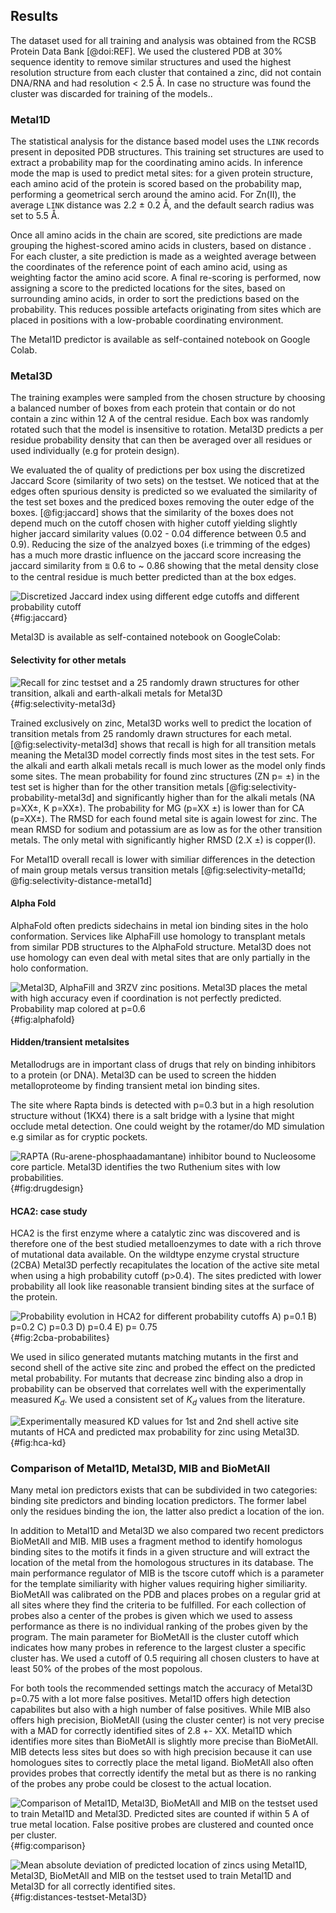 ## Results

The dataset used for all training and analysis was obtained from the RCSB Protein Data Bank [@doi:REF]. We used the clustered PDB at 30% sequence identity to remove similar structures and used the highest resolution structure from each cluster that contained a zinc, did not contain DNA/RNA and had resolution < 2.5 Å. In case no structure was found the cluster was discarded for training of the models.. 

### Metal1D

The statistical analysis for the distance based model uses the `LINK` records present in deposited PDB structures. This training set structures are used to extract a probability map for the coordinating amino acids. In inference mode the map is used to predict metal sites: for a given protein structure, each amino acid of the protein is scored based on the probability map, performing a geometrical serch around the amino acid. For Zn(II), the average `LINK` distance was 2.2 ± 0.2 Å, and the default search radius was set to 5.5 Å. 

Once all amino acids in the chain are scored, site predictions are made grouping the highest-scored amino acids in clusters, based on distance <!--what is the cutoff-->. For each cluster, a site prediction is made as a weighted average between the coordinates of the reference point of each amino acid, using as weighting factor the amino acid score. A final re-scoring is performed, now assigning a score to the predicted locations for the sites, based on surrounding amino acids, in order to sort the predictions based on the probability. This reduces possible artefacts originating from sites which are placed in positions with a low-probable coordinating environment. 

The Metal1D predictor is available as self-contained notebook on Google Colab. 
<script src="https://gist.github.com/lzhou1110/2a30a81cb8c175514ed627bc18016774.js"></script>

### Metal3D

The training examples were sampled from the chosen structure by choosing a balanced number of boxes from each protein that contain or do not contain a zinc within 12 A of the central residue. Each box was randomly rotated such that the model is insensitive to rotation. Metal3D predicts a per residue probability density that can then be averaged over all residues or used individually (e.g for protein design). 

<!-- Hyperparameter tuning using Ray tune -->

We evaluated the of quality of predictions per box using the discretized Jaccard Score (similarity of two sets) on the testset. We noticed that at the edges often spurious density is predicted so we evaluated the similarity of the test set boxes and the prediced boxes removing the outer edge of the boxes.
[@fig:jaccard] shows that the similarity of the boxes does not depend much on the cutoff chosen with higher cutoff yielding slightly higher jaccard similarity values (0.02  - 0.04 difference between 0.5 and 0.9). Reducing the size of the analzyed boxes (i.e trimming of the edges) has a much more drastic influence on the jaccard score increasing the jaccard similarity from ⩰ 0.6 to ~ 0.86 showing that the metal density close to the central residue is much better predicted than at the box edges.


![Discretized Jaccard index using different edge cutoffs and different probability cutoff](images/jaccard.png){#fig:jaccard}


Metal3D is available as self-contained notebook on GoogleColab:
<script src="https://gist.github.com/lzhou1110/2a30a81cb8c175514ed627bc18016774.js"></script>

#### Selectivity for other metals

![Recall for zinc testset and a 25 randomly drawn structures for other transition, alkali and earth-alkali metals for Metal3D](images/metal3d_metal_selectivity.jpg){#fig:selectivity-metal3d}

Trained exclusively on zinc, Metal3D works well to predict the location of transition metals from 25 randomly drawn structures for each metal. 
[@fig:selectivity-metal3d] shows that recall is high for all transition metals meaning the Metal3D model correctly finds most sites in the test sets. For the alkali and earth alkali metals recall is much lower as the model only finds some sites. 
The mean probability for found zinc structures (ZN p= ±) in the test set is higher than for the other transition metals [@fig:selectivity-probability-metal3d] and significantly higher than for the alkali metals (NA p=XX±, K p=XX±). The probability for MG (p=XX ±) is lower than for CA (p=XX±). The RMSD for each found metal site is again lowest for zinc. The mean RMSD for sodium and potassium are as low as for the other transition metals. The only metal with significantly higher RMSD (2.X ±) is copper(I). 

For Metal1D overall recall is lower with similiar differences in the detection of main group metals versus transition metals [@fig:selectivity-metal1d; @fig:selectivity-distance-metal1d]




#### Alpha Fold 

AlphaFold often predicts sidechains in metal ion binding sites in the holo conformation. Services like AlphaFill use homology to transplant metals from similar PDB structures to the AlphaFold structure. Metal3D does not use homology can even deal with metal sites that are only partially in the holo conformation. 

![Metal3D, AlphaFill and 3RZV zinc positions. Metal3D places the metal with high accuracy even if coordination is not perfectly predicted. Probability map colored at p=0.6](images/3rzv_alphafold_metal3d_alphafill.png){#fig:alphafold}

#### Hidden/transient metalsites

Metallodrugs are in important class of drugs that rely on binding inhibitors to a protein (or DNA). Metal3D can be used to screen the hidden metalloproteome by finding transient metal ion binding sites. 

The site where Rapta binds is detected with p=0.3 but in a high resolution structure without (1KX4) there is a salt bridge with a lysine that might occlude metal detection. One could weight by the rotamer/do MD simulation e.g similar as for cryptic pockets. 

![RAPTA (Ru-arene-phosphaadamantane) inhibitor bound to Nucleosome core particle. Metal3D identifies the two Ruthenium sites with low probabilities.](images/5xf6_rapta_vis.png){#fig:drugdesign}

#### HCA2: case study

HCA2 is the first enzyme where a catalytic zinc was discovered and is therefore one of the best studied metalloenzymes to date with a rich throve of mutational data available. 
On the wildtype enzyme crystal structure (2CBA) Metal3D perfectly recapitulates the location of the active site metal when using a high probability cutoff (p>0.4). The sites predicted with lower probability all look like reasonable transient binding sites at the surface of the protein. 

![Probability evolution in HCA2 for different probability cutoffs A) p=0.1 B) p=0.2 C) p=0.3 D) p=0.4 E) p= 0.75](images/2CBA_probabilities.png){#fig:2cba-probabilites}

We used in silico generated mutants matching mutants in the first and second shell of the active site zinc and probed the effect on the predicted metal probability. For mutants that decrease zinc binding also a drop in probability can be observed that correlates well with the experimentally measured $K_d$. We used a consistent set of $K_d$ values from the literature.

![Experimentally measured K<sub>D</sub> values for 1st and 2nd shell active site mutants of HCA and predicted max probability for zinc using Metal3D.](images/kd_vs_p_nolog_newmethod.jpg){#fig:hca-kd}

### Comparison of Metal1D, Metal3D, MIB and BioMetAll

Many metal ion predictors exists that can be subdivided in two categories: binding site predictors and binding location predictors. The former label only the residues binding the ion, the latter also predict a location of the ion. 

In addition to Metal1D and Metal3D we also compared two recent predictors BioMetAll and MIB. MIB uses a fragment method to identify homologus binding sites to the motifs it finds in a given structure and will extract the location of the metal from the homologous structures in its database. The main performance regulator of MIB is the tscore cutoff which is a parameter for the template similiarity with higher values requiring higher similiarity. 
BioMetAll was calibrated on the PDB and places probes on a regular grid at all sites where they find the criteria to be fulfilled. For each collection of probes also a center of the probes is given which we used to assess performance as there is no individual ranking of the probes given by the program. The main parameter for BioMetAll is the cluster cutoff which indicates how many probes in reference to the largest cluster a specific cluster has. We used a cutoff of 0.5 requiring all chosen clusters to have at least 50% of the probes of the most popolous. 

For both tools the recommended settings match the accuracy of Metal3D p=0.75 with a lot more false positives. 
Metal1D offers high detection capabilites but also with a high number of false positives.
While MIB also offers high precision, BioMetAll (using the cluster center) is not very precise with a MAD for correctly identified sites of 2.8 +- XX. Metal1D which identifies more sites than BioMetAll is slightly more precise than BioMetAll. MIB detects less sites but does so with high precision because it can use homologues sites to correctly place the metal ligand. BioMetAll also often provides probes that correctly identify the metal but as there is no ranking of the probes any probe could be closest to the actual location. 


![Comparison of Metal1D, Metal3D, BioMetAll and MIB on the testset used to train Metal1D and Metal3D. Predicted sites are counted if within 5 A of true metal location. False positive probes are clustered and counted once per cluster. ](images/metal3d_biometall_comparison.jpg){#fig:comparison}

![Mean absolute deviation of predicted location of zincs using Metal1D, Metal3D, BioMetAll and MIB on the testset used to train Metal1D and Metal3D for all correctly identified sites. ](images/mad_violin.jpg){#fig:distances-testset-Metal3D}
